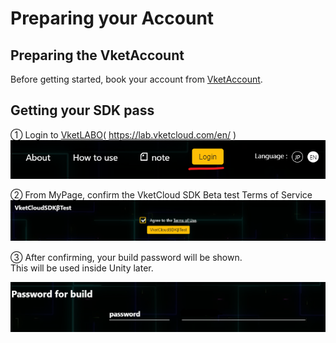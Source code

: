 
# Preparing your Account

## Preparing the VketAccount
Before getting started, book your account from [VketAccount](https://account.vket.com/?locale=en).
  
## Getting your SDK pass    
① Login to [VketLABO](https://lab.vketcloud.com/en/)( https://lab.vketcloud.com/en/ )
![registerVket](img/registerVket_en.png)
  

➁ From MyPage, confirm the VketCloud SDK Beta test Terms of Service   
![registerBETA](img/registerBETA_en.png)　
  

③ After confirming, your build password will be shown.  
This will be used inside Unity later.
  
![buildlockpassword](img/buildlockpassword_en.png)
``` 